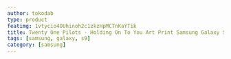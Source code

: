 ```yaml
---
author: tokodab
type: product
featimg: 1vtycio4OUhinoh2c1zkzHpMCTnKaYTik
title: Twenty One Pilots - Holding On To You Art Print Samsung Galaxy S9 Case
tags: [samsung, galaxy, s9]
category: [samsung]
---
```


